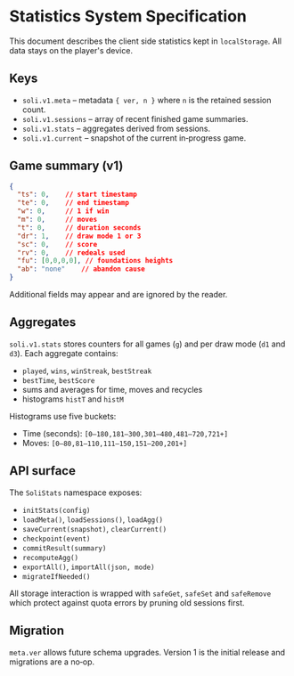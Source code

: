 # Statistics System Specification

This document describes the client side statistics kept in `localStorage`.
All data stays on the player's device.

## Keys

- `soli.v1.meta` – metadata `{ ver, n }` where `n` is the retained session count.
- `soli.v1.sessions` – array of recent finished game summaries.
- `soli.v1.stats` – aggregates derived from sessions.
- `soli.v1.current` – snapshot of the current in‑progress game.

## Game summary (v1)

```json
{
  "ts": 0,    // start timestamp
  "te": 0,    // end timestamp
  "w": 0,     // 1 if win
  "m": 0,     // moves
  "t": 0,     // duration seconds
  "dr": 1,    // draw mode 1 or 3
  "sc": 0,    // score
  "rv": 0,    // redeals used
  "fu": [0,0,0,0], // foundations heights
  "ab": "none"    // abandon cause
}
```

Additional fields may appear and are ignored by the reader.

## Aggregates

`soli.v1.stats` stores counters for all games (`g`) and per draw mode (`d1` and `d3`).
Each aggregate contains:

- `played`, `wins`, `winStreak`, `bestStreak`
- `bestTime`, `bestScore`
- sums and averages for time, moves and recycles
- histograms `histT` and `histM`

Histograms use five buckets:

- Time (seconds): `[0–180,181–300,301–480,481–720,721+]`
- Moves: `[0–80,81–110,111–150,151–200,201+]`

## API surface

The `SoliStats` namespace exposes:

- `initStats(config)`
- `loadMeta()`, `loadSessions()`, `loadAgg()`
- `saveCurrent(snapshot)`, `clearCurrent()`
- `checkpoint(event)`
- `commitResult(summary)`
- `recomputeAgg()`
- `exportAll()`, `importAll(json, mode)`
- `migrateIfNeeded()`

All storage interaction is wrapped with `safeGet`, `safeSet` and `safeRemove` which
protect against quota errors by pruning old sessions first.

## Migration

`meta.ver` allows future schema upgrades.  Version 1 is the initial release and
migrations are a no‑op.
